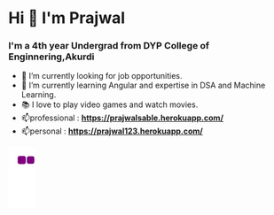 # Hi 👋 I'm Prajwal

### I'm a 4th year Undergrad from DYP College of Enginnering,Akurdi

- 🔭 I’m currently looking for job opportunities.
- 🌱 I’m currently learning Angular and expertise in DSA and Machine Learning.
- 📚 I love to play video games and watch movies.
- 📫professional : **https://prajwalsable.herokuapp.com/**
- 📫personal : **https://prajwal123.herokuapp.com/**


![snake gif](https://github.com/prajwalsable99/prajwalsable99/blob/output/github-contribution-grid-snake.gif)
